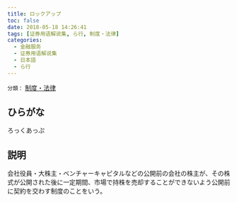 ```yaml
---
title: ロックアップ
toc: false
date: 2018-05-18 14:26:41
tags: [证券用语解说集, ら行, 制度・法律]
categories:
  - 金融服务
  - 证券用语解说集
  - 日本語
  - ら行
---
```


`分類：` [制度・法律](/tags/制度・法律/)

## ひらがな

ろっくあっぷ

## 説明

会社役員・大株主・ベンチャーキャピタルなどの公開前の会社の株主が、その株式が公開された後に一定期間、市場で持株を売却することができないよう公開前に契約を交わす制度のことをいう。
